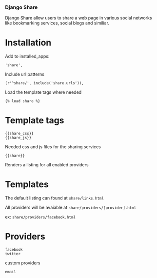 ### Django Share

Django Share allow users to share a web page in various social networks like bookmarking services, social blogs and similiar.

Installation
==============

Add to installed_apps:

    'share',
    
Include url patterns

    (r'^share/', include('share.urls')),

Load the template tags where needed

    {% load share %}

Template tags
==============

    {{share_css}}
    {{share_js}}
    
Needed css and js files for the sharing services    
    
    {{share}}    
    
Renders a listing for all enabled providers

Templates
=========

The default listing can found at ``share/links.html``

All providers will be avaiable at ``share/providers/[provider].html``

ex: ``share/providers/facebook.html``
    
Providers
=========

    facebook
    twitter
 
custom providers
   
    email